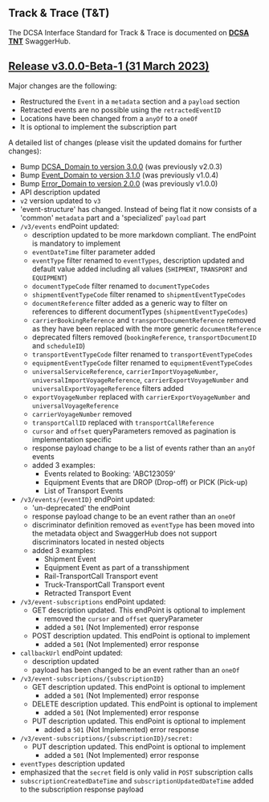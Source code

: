 ## Track & Trace (T&T)

The DCSA Interface Standard for Track & Trace is documented on [**DCSA TNT**](https://app.swaggerhub.com/apis/dcsaorg/DCSA_TNT) SwaggerHub.

<a name="v300"></a>[Release v3.0.0-Beta-1 (31 March 2023)](https://app.swaggerhub.com/apis-docs/dcsaorg/DCSA_TNT/3.0.0-Beta-1)
---
Major changes are the following:
- Restructured the `Event` in a `metadata` section and a `payload` section
- Retracted events are no possible using the `retractedEventID`
- Locations have been changed from a `anyOf` to a `oneOf`
- It is optional to implement the subscription part

A detailed list of changes (please visit the updated domains for further changes):

- Bump [DCSA_Domain to version 3.0.0](https://github.com/dcsaorg/DCSA-OpenAPI/tree/master/domain/dcsa#v300) (was previously v2.0.3)
- Bump [Event_Domain to version 3.1.0](https://github.com/dcsaorg/DCSA-OpenAPI/tree/master/domain/event#v310) (was previously v1.0.4)
- Bump [Error_Domain to version 2.0.0](https://github.com/dcsaorg/DCSA-OpenAPI/tree/master/domain/error#v200) (was previously v1.0.0)
- API description updated
- `v2` version updated to `v3`
- 'event-structure' has changed. Instead of being flat it now consists of a 'common' `metadata` part and a 'specialized' `payload` part
- `/v3/events` endPoint updated:
  - description updated to be more markdown compliant. The endPoint is mandatory to implement
  - `eventDateTime` filter parameter added
  - `eventType` filter renamed to `eventTypes`, description updated and default value added including all values (`SHIPMENT`, `TRANSPORT` and `EQUIPMENT`)
  - `documentTypeCode` filter renamed to `documentTypeCodes`
  - `shipmentEventTypeCode` filter renamed to `shipmentEventTypeCodes`
  - `documentReference` filter added as a generic way to filter on references to different documentTypes (`shipmentEventTypeCodes`)
  - `carrierBookingReference` and `transportDocumentReference` removed as they have been replaced with the more generic `documentReference`
  - deprecated filters removed (`bookingReference`, `transportDocumentID` and `scheduleID`)
  - `transportEventTypeCode` filter renamed to `transportEventTypeCodes`
  - `equipmentEventTypeCode` filter renamed to `equipmentEventTypeCodes`
  - `universalServiceReference`, `carrierImportVoyageNumber`, `universalImportVoyageReference`, `carrierExportVoyageNumber` and `universalExportVoyageReference` filters added
  - `exportVoyageNumber` replaced with `carrierExportVoyageNumber` and `universalVoyageReference`
  - `carrierVoyageNumber` removed
  - `transportCallID` replaced with `transportCallReference`
  - `cursor` and `offset` queryParameters removed as pagination is implementation specific
  - response payload change to be a list of events rather than an `anyOf` events
  - added 3 examples:
    - Events related to Booking: 'ABC123059'
    - Equipment Events that are DROP (Drop-off) or PICK (Pick-up)
    - List of Transport Events
- `/v3/events/{eventID}` endPoint updated:
  - 'un-deprecated' the endPoint
  - response payload change to be an event rather than an `oneOf`
  - discriminator definition removed as `eventType` has been moved into the metadata object and SwaggerHub does not support discriminators located in nested objects
  - added 3 examples:
    - Shipment Event
    - Equipment Event as part of a transshipment
    - Rail-TransportCall Transport event
    - Truck-TransportCall Transport event
    - Retracted Transport Event
- `/v3/event-subscriptions` endPoint updated:
  - GET description updated. This endPoint is optional to implement
    - removed the `cursor` and `offset` queryParameter
    - added a `501` (Not Implemented) error response
  - POST description updated. This endPoint is optional to implement
    - added a `501` (Not Implemented) error response
- `callbackUrl` endPoint updated:
  - description updated
  - payload has been changed to be an event rather than an `oneOf`
- `/v3/event-subscriptions/{subscriptionID}`
  - GET description updated. This endPoint is optional to implement
    - added a `501` (Not Implemented) error response
  - DELETE description updated. This endPoint is optional to implement
    - added a `501` (Not Implemented) error response
  - PUT description updated. This endPoint is optional to implement
    - added a `501` (Not Implemented) error response
- `/v3/event-subscriptions/{subscriptionID}/secret:`
  - PUT description updated. This endPoint is optional to implement
    - added a `501` (Not Implemented) error response
- `eventTypes` description updated
- emphasized that the `secret` field is only valid in `POST` subscription calls
- `subscriptionCreatedDateTime` and `subscriptionUpdatedDateTime` added to the subscription response payload

